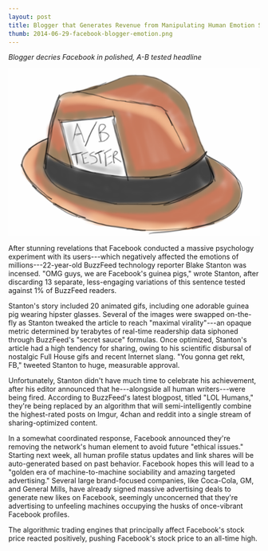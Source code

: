 ```yaml
---
layout: post
title: Blogger that Generates Revenue from Manipulating Human Emotion Shocked that Facebook Manipulates Human Emotion
thumb: 2014-06-29-facebook-blogger-emotion.png
---
```


*Blogger decries Facebook in polished, A-B tested headline*

![Read all about it](/assets/2014-06-29-facebook-blogger-emotion.png)

After stunning revelations that Facebook conducted a massive psychology experiment with its users---which negatively affected the emotions of millions---22-year-old BuzzFeed technology reporter Blake Stanton was incensed. "OMG guys, we are Facebook's guinea pigs," wrote Stanton, after discarding 13 separate, less-engaging variations of this sentence tested against 1% of BuzzFeed readers.

Stanton's story included 20 animated gifs, including one adorable guinea pig wearing hipster glasses. Several of the images were swapped on-the-fly as Stanton tweaked the article to reach "maximal virality"---an opaque metric determined by terabytes of real-time readership data siphoned through BuzzFeed's "secret sauce" formulas. Once optimized, Stanton's article had a high tendency for sharing, owing to his scientific disbursal of nostalgic Full House gifs and recent Internet slang. "You gonna get rekt, FB," tweeted Stanton to huge, measurable approval.

Unfortunately, Stanton didn't have much time to celebrate his achievement, after his editor announced that he---alongside all human writers---were being fired. According to BuzzFeed's latest blogpost, titled "LOL Humans," they're being replaced by an algorithm that will semi-intelligently combine the highest-rated posts on Imgur, 4chan and reddit into a single stream of sharing-optimized content. 

In a somewhat coordinated response, Facebook announced they're removing the network's human element to avoid future "ethical issues." Starting next week, all human profile status updates and link shares will be auto-generated based on past behavior. Facebook hopes this will lead to a "golden era of machine-to-machine sociability and amazing targeted advertising." Several large brand-focused companies, like Coca-Cola, GM, and General Mills, have already signed massive advertising deals to generate new likes on Facebook, seemingly unconcerned that they're advertising to unfeeling machines occupying the husks of once-vibrant Facebook profiles.

The algorithmic trading engines that principally affect Facebook's stock price reacted positively, pushing Facebook's stock price to an all-time high.

